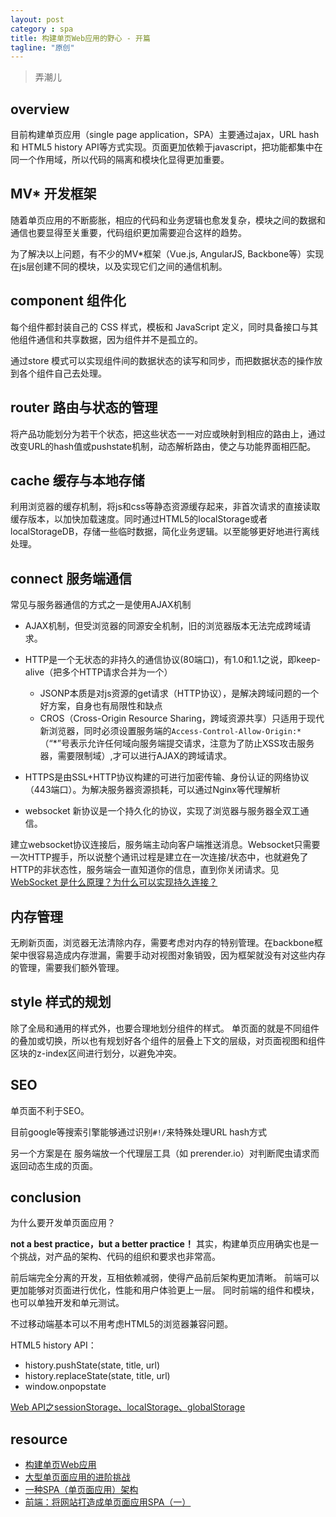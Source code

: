 ```yaml
---
layout: post
category : spa
title: 构建单页Web应用的野心 - 开篇
tagline: "原创"
---
```


> 弄潮儿

## overview

目前构建单页应用（single page application，SPA）主要通过ajax，URL hash和 HTML5 history API等方式实现。页面更加依赖于javascript，把功能都集中在同一个作用域，所以代码的隔离和模块化显得更加重要。

## MV* 开发框架

随着单页应用的不断膨胀，相应的代码和业务逻辑也愈发复杂，模块之间的数据和通信也要显得至关重要，代码组织更加需要迎合这样的趋势。

为了解决以上问题，有不少的MV*框架（Vue.js, AngularJS, Backbone等）实现在js层创建不同的模块，以及实现它们之间的通信机制。

## component 组件化

每个组件都封装自己的 CSS 样式，模板和 JavaScript 定义，同时具备接口与其他组件通信和共享数据，因为组件并不是孤立的。

通过store 模式可以实现组件间的数据状态的读写和同步，而把数据状态的操作放到各个组件自己去处理。

## router 路由与状态的管理

将产品功能划分为若干个状态，把这些状态一一对应或映射到相应的路由上，通过改变URL的hash值或pushstate机制，动态解析路由，使之与功能界面相匹配。

## cache 缓存与本地存储

利用浏览器的缓存机制，将js和css等静态资源缓存起来，非首次请求的直接读取缓存版本，以加快加载速度。同时通过HTML5的localStorage或者localStorageDB，存储一些临时数据，简化业务逻辑。以至能够更好地进行离线处理。

## connect 服务端通信

常见与服务器通信的方式之一是使用AJAX机制

- AJAX机制，但受浏览器的同源安全机制，旧的浏览器版本无法完成跨域请求。
- HTTP是一个无状态的非持久的通信协议(80端口)，有1.0和1.1之说，即keep-alive（把多个HTTP请求合并为一个）
	
	- JSONP本质是对js资源的get请求（HTTP协议），是解决跨域问题的一个好方案，自身也有局限性和缺点
  - CROS（Cross-Origin Resource Sharing，跨域资源共享）只适用于现代新浏览器，同时必须设置服务端的`Access-Control-Allow-Origin:*`（“*”号表示允许任何域向服务端提交请求，注意为了防止XSS攻击服务器，需要限制域）,才可以进行AJAX的跨域请求。

- HTTPS是由SSL+HTTP协议构建的可进行加密传输、身份认证的网络协议（443端口）。为解决服务器资源损耗，可以通过Nginx等代理解析
- websocket 新协议是一个持久化的协议，实现了浏览器与服务器全双工通信。

建立websocket协议连接后，服务端主动向客户端推送消息。Websocket只需要一次HTTP握手，所以说整个通讯过程是建立在一次连接/状态中，也就避免了HTTP的非状态性，服务端会一直知道你的信息，直到你关闭请求。见[WebSocket 是什么原理？为什么可以实现持久连接？](http://www.zhihu.com/question/20215561)

## 内存管理

无刷新页面，浏览器无法清除内存，需要考虑对内存的特别管理。在backbone框架中很容易造成内存泄漏，需要手动对视图对象销毁，因为框架就没有对这些内存的管理，需要我们额外管理。

## style 样式的规划

除了全局和通用的样式外，也要合理地划分组件的样式。
单页面的就是不同组件的叠加或切换，所以也有规划好各个组件的层叠上下文的层级，对页面视图和组件区块的z-index区间进行划分，以避免冲突。

## SEO

单页面不利于SEO。

目前google等搜索引擎能够通过识别`#!/`来特殊处理URL hash方式

另一个方案是在 服务端放一个代理层工具（如 prerender.io）对判断爬虫请求而返回动态生成的页面。 

## conclusion

为什么要开发单页面应用？

**not a best practice，but a better practice！** 其实，构建单页应用确实也是一个挑战，对产品的架构、代码的组织和要求也非常高。

前后端完全分离的开发，互相依赖减弱，使得产品前后架构更加清晰。 
前端可以更加能够对页面进行优化，性能和用户体验更上一层。
同时前端的组件和模块，也可以单独开发和单元测试。

不过移动端基本可以不用考虑HTML5的浏览器兼容问题。

HTML5 history API：

- history.pushState(state, title, url)
- history.replaceState(state, title, url)
- window.onpopstate 

[Web API之sessionStorage、localStorage、globalStorage](http://segmentfault.com/a/1190000003480930)


## resource

- [构建单页Web应用](https://github.com/xufei/blog/issues/5)
- [大型单页面应用的进阶挑战](http://div.io/topic/1340)
- [一种SPA（单页面应用）架构](http://segmentfault.com/a/1190000000607661)
- [前端：将网站打造成单页面应用SPA（一）](http://segmentfault.com/a/1190000002920768)
